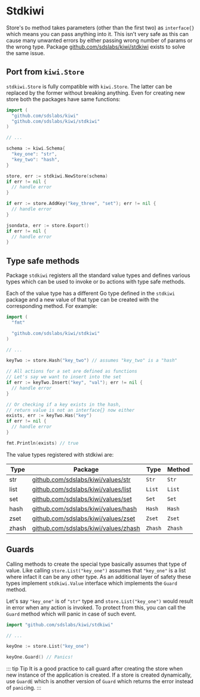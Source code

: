 # Stdkiwi

Store's `Do` method takes parameters (other than the first two) as
`interface{}` which means you can pass anything into it. This isn't very
safe as this can cause many unwanted errors by either passing wrong number
of params or the wrong type. Package
[github.com/sdslabs/kiwi/stdkiwi](https://pkg.go.dev/github.com/sdslabs/kiwi/stdkiwi)
exists to solve the same issue.

## Port from `kiwi.Store`

`stdkiwi.Store` is fully compatible with `kiwi.Store`. The latter can be
replaced by the former without breaking anything. Even for creating new store
both the packages have same functions:

```go
import (
  "github.com/sdslabs/kiwi"
  "github.com/sdslabs/kiwi/stdkiwi"
)

// ...

schema := kiwi.Schema{
  "key_one": "str",
  "key_two": "hash",
}

store, err := stdkiwi.NewStore(schema)
if err != nil {
  // handle error
}

if err := store.AddKey("key_three", "set"); err != nil {
  // handle error
}

jsondata, err := store.Export()
if err != nil {
  // handle error
}
```

## Type safe methods

Package `stdkiwi` registers all the standard value types and defines various
types which can be used to invoke or `Do` actions with type safe methods.

Each of the value type has a different Go type defined in the `stdkiwi`
package and a new value of that type can be created with the corresponding
method. For example:

```go
import (
  "fmt"

  "github.com/sdslabs/kiwi/stdkiwi"
)

// ...

keyTwo := store.Hash("key_two") // assumes "key_two" is a "hash"

// All actions for a set are defined as functions
// Let's say we want to insert into the set
if err := keyTwo.Insert("key", "val"); err != nil {
  // handle error
}

// Or checking if a key exists in the hash,
// return value is not an interface{} now either
exists, err := keyTwo.Has("key")
if err != nil {
  // handle error
}

fmt.Println(exists) // true
```

The value types registered with stdkiwi are:

| Type  | Package                                                                                         | Type    | Method  |
| ----- | ----------------------------------------------------------------------------------------------- | ------- | ------- |
| str   | [github.com/sdslabs/kiwi/values/str](https://pkg.go.dev/github.com/sdslabs/kiwi/values/str)     | `Str`   | `Str`   |
| list  | [github.com/sdslabs/kiwi/values/list](https://pkg.go.dev/github.com/sdslabs/kiwi/values/list)   | `List`  | `List`  |
| set   | [github.com/sdslabs/kiwi/values/set](https://pkg.go.dev/github.com/sdslabs/kiwi/values/set)     | `Set`   | `Set`   |
| hash  | [github.com/sdslabs/kiwi/values/hash](https://pkg.go.dev/github.com/sdslabs/kiwi/values/hash)   | `Hash`  | `Hash`  |
| zset  | [github.com/sdslabs/kiwi/values/zset](https://pkg.go.dev/github.com/sdslabs/kiwi/values/zset)   | `Zset`  | `Zset`  |
| zhash | [github.com/sdslabs/kiwi/values/zhash](https://pkg.go.dev/github.com/sdslabs/kiwi/values/zhash) | `Zhash` | `Zhash` |


## Guards

Calling methods to create the special type basically assumes that type of
value. Like calling `store.List("key_one")` assumes that `"key_one"` is a
list where infact it can be any other type. As an additional layer of safety
these types implement `stdkiwi.Value` interface which implements  the `Guard`
method.

Let's say `"key_one"` is of `"str"` type and `store.List("key_one")` would
result in error when any action is invoked. To protect from this, you can
call the `Guard` method which will panic in case of such event.

```go
import "github.com/sdslabs/kiwi/stdkiwi"

// ...

keyOne := store.List("key_one")

keyOne.Guard() // Panics!
```

::: tip Tip
It is a good practice to call guard after creating the store when new
instance of the application is created. If a store is created dynamically,
use `GuardE` which is another version of `Guard` which returns the error
instead of `panic`ing.
:::
